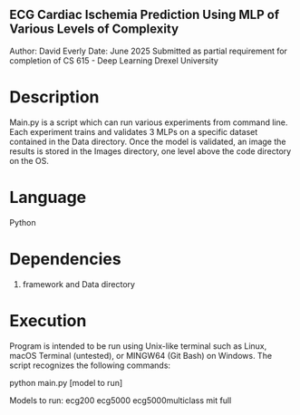 ## ECG Cardiac Ischemia Prediction Using MLP of Various Levels of Complexity

Author: David Everly
Date: June 2025
Submitted as partial requirement for completion of CS 615 - Deep Learning
Drexel University

# Description
Main.py is a script which can run various experiments from command line. Each experiment trains and validates 3 MLPs on a specific
dataset contained in the Data directory. Once the model is validated, an image the results is stored in the Images directory, 
one level above the code directory on the OS.

# Language
Python

# Dependencies
1. framework and Data directory

# Execution
Program is intended to be run using Unix-like terminal such as Linux, macOS Terminal (untested), or MINGW64 (Git Bash) on Windows.
The script recognizes the following commands:

python main.py [model to run]

Models to run:
ecg200
ecg5000
ecg5000multiclass
mit
full